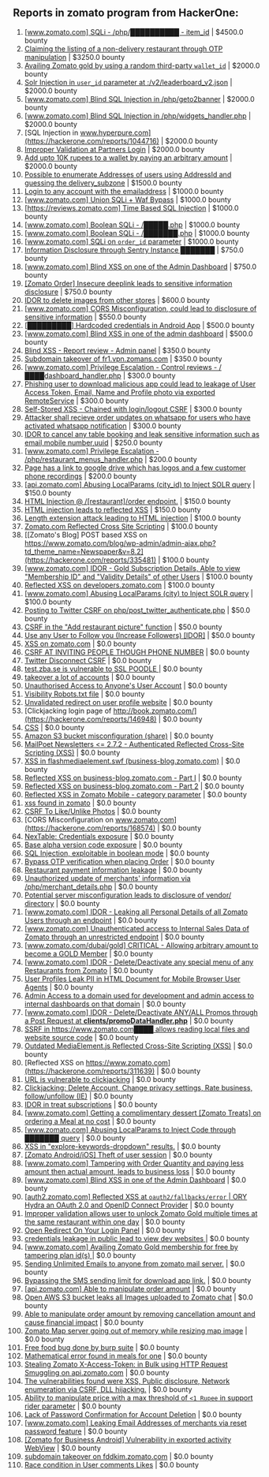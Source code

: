 ## Reports in zomato program from HackerOne:
1. [[www.zomato.com] SQLi - /php/██████████ - item_id](https://hackerone.com/reports/403616) | $4500.0 bounty
2. [Claiming the listing of a non-delivery restaurant through OTP manipulation](https://hackerone.com/reports/1330529) | $3250.0 bounty
3. [Availing Zomato gold by using a random third-party `wallet_id`](https://hackerone.com/reports/938021) | $2000.0 bounty
4. [Solr Injection in `user_id` parameter at :/v2/leaderboard_v2.json](https://hackerone.com/reports/952501) | $2000.0 bounty
5. [[www.zomato.com] Blind SQL Injection in /php/geto2banner](https://hackerone.com/reports/838855) | $2000.0 bounty
6. [[www.zomato.com] Blind SQL Injection in /php/widgets_handler.php](https://hackerone.com/reports/836079) | $2000.0 bounty
7. [SQL Injection in www.hyperpure.com](https://hackerone.com/reports/1044716) | $2000.0 bounty
8. [Improper Validation at Partners Login](https://hackerone.com/reports/990048) | $2000.0 bounty
9. [Add upto 10K rupees to a wallet by paying an arbitrary amount](https://hackerone.com/reports/1408782) | $2000.0 bounty
10. [Possible to enumerate Addresses of users using AddressId and guessing the delivery_subzone](https://hackerone.com/reports/514897) | $1500.0 bounty
11. [Login to any account with the emailaddress](https://hackerone.com/reports/245408) | $1000.0 bounty
12. [[www.zomato.com] Union SQLi + Waf Bypass](https://hackerone.com/reports/258582) | $1000.0 bounty
13. [[https://reviews.zomato.com] Time Based SQL Injection](https://hackerone.com/reports/300176) | $1000.0 bounty
14. [[www.zomato.com] Boolean SQLi - /█████.php](https://hackerone.com/reports/297534) | $1000.0 bounty
15. [[www.zomato.com] Boolean SQLi - /███████.php](https://hackerone.com/reports/301257) | $1000.0 bounty
16. [[www.zomato.com] SQLi on `order_id` parameter](https://hackerone.com/reports/358669) | $1000.0 bounty
17. [Information Disclosure through Sentry Instance ███████](https://hackerone.com/reports/697512) | $750.0 bounty
18. [[www.zomato.com] Blind XSS on one of the Admin Dashboard](https://hackerone.com/reports/724889) | $750.0 bounty
19. [[Zomato Order] Insecure deeplink leads to sensitive information disclosure](https://hackerone.com/reports/532225) | $750.0 bounty
20. [IDOR to delete images from other stores](https://hackerone.com/reports/404797) | $600.0 bounty
21. [[www.zomato.com] CORS Misconfiguration, could lead to disclosure of sensitive information](https://hackerone.com/reports/426165) | $550.0 bounty
22. [[█████████] Hardcoded credentials in Android App](https://hackerone.com/reports/246995) | $500.0 bounty
23. [[www.zomato.com] Blind XSS in one of the admin dashboard](https://hackerone.com/reports/461272) | $500.0 bounty
24. [Blind XSS - Report review - Admin panel](https://hackerone.com/reports/314126) | $350.0 bounty
25. [Subdomain takeover of fr1.vpn.zomans.com](https://hackerone.com/reports/1182864) | $350.0 bounty
26. [[www.zomato.com] Privilege Escalation - Control reviews - /████dashboard_handler.php](https://hackerone.com/reports/300099) | $300.0 bounty
27. [Phishing user to download malicious app could lead to leakage of User Access Token, Email, Name and Profile photo via exported RemoteService](https://hackerone.com/reports/384257) | $300.0 bounty
28. [Self-Stored XSS - Chained with login/logout CSRF](https://hackerone.com/reports/632017) | $300.0 bounty
29. [Attacker shall recieve order updates on whatsapp for users who have activated whatsapp notification](https://hackerone.com/reports/1523584) | $300.0 bounty
30. [IDOR to cancel any table booking and leak sensitive information such as email,mobile number,uuid](https://hackerone.com/reports/265258) | $250.0 bounty
31. [[www.zomato.com] Privilege Escalation - /php/restaurant_menus_handler.php](https://hackerone.com/reports/300454) | $200.0 bounty
32. [Page has a link to google drive which has logos and a few customer phone recordings](https://hackerone.com/reports/864712) | $200.0 bounty
33. [[api.zomato.com] Abusing LocalParams (city_id) to Inject SOLR query](https://hackerone.com/reports/953203) | $150.0 bounty
34. [HTML Injection @ /[restaurant]/order endpoint.](https://hackerone.com/reports/738810) | $150.0 bounty
35. [HTML injection leads to reflected XSS](https://hackerone.com/reports/743345) | $150.0 bounty
36. [Length extension attack leading to HTML injection](https://hackerone.com/reports/251572) | $100.0 bounty
37. [Zomato.com Reflected Cross Site Scripting](https://hackerone.com/reports/303522) | $100.0 bounty
38. [[Zomato's Blog] POST based XSS on https://www.zomato.com/blog/wp-admin/admin-ajax.php?td_theme_name=Newspaper&v=8.2](https://hackerone.com/reports/335481) | $100.0 bounty
39. [[www.zomato.com] IDOR - Gold Subscription Details, Able to view "Membership ID" and "Validity Details" of other Users](https://hackerone.com/reports/344145) | $100.0 bounty
40. [Reflected XSS on developers.zomato.com](https://hackerone.com/reports/418823) | $100.0 bounty
41. [[www.zomato.com] Abusing LocalParams (city) to Inject SOLR query](https://hackerone.com/reports/844428) | $100.0 bounty
42. [Posting to Twitter CSRF on php/post_twitter_authenticate.php](https://hackerone.com/reports/249234) | $50.0 bounty
43. [CSRF in the "Add restaurant picture" function](https://hackerone.com/reports/169699) | $50.0 bounty
44. [Use any User to Follow you (Increase Followers) [IDOR]](https://hackerone.com/reports/245969) | $50.0 bounty
45. [XSS on zomato.com](https://hackerone.com/reports/143294) | $0.0 bounty
46. [CSRF AT INVITING PEOPLE THOUGH PHONE NUMBER](https://hackerone.com/reports/113865) | $0.0 bounty
47. [Twitter Disconnect CSRF](https://hackerone.com/reports/114127) | $0.0 bounty
48. [test.zba.se is vulnerable to SSL POODLE  ](https://hackerone.com/reports/201520) | $0.0 bounty
49. [takeover a lot of accounts](https://hackerone.com/reports/180388) | $0.0 bounty
50. [Unauthorised Access to Anyone's User Account](https://hackerone.com/reports/202921) | $0.0 bounty
51. [Visibility  Robots.txt file](https://hackerone.com/reports/156182) | $0.0 bounty
52. [Unvalidated redirect on user profile website](https://hackerone.com/reports/143265) | $0.0 bounty
53. [Clickjacking login page of http://book.zomato.com/](https://hackerone.com/reports/146948) | $0.0 bounty
54. [CSS](https://hackerone.com/reports/145686) | $0.0 bounty
55. [Amazon S3 bucket misconfiguration (share)](https://hackerone.com/reports/229690) | $0.0 bounty
56. [MailPoet Newsletters <= 2.7.2 - Authenticated Reflected Cross-Site Scripting (XSS)](https://hackerone.com/reports/200355) | $0.0 bounty
57. [XSS in flashmediaelement.swf (business-blog.zomato.com)](https://hackerone.com/reports/200351) | $0.0 bounty
58. [Reflected XSS on business-blog.zomato.com - Part I](https://hackerone.com/reports/137905) | $0.0 bounty
59. [Reflected XSS on business-blog.zomato.com - Part 2](https://hackerone.com/reports/137906) | $0.0 bounty
60. [Reflected XSS in Zomato Mobile - category parameter](https://hackerone.com/reports/230119) | $0.0 bounty
61. [xss found in zomato](https://hackerone.com/reports/240989) | $0.0 bounty
62. [CSRF To Like/Unlike Photos](https://hackerone.com/reports/230837) | $0.0 bounty
63. [CORS Misconfiguration on www.zomato.com](https://hackerone.com/reports/168574) | $0.0 bounty
64. [NexTable: Credentials exposure](https://hackerone.com/reports/120941) | $0.0 bounty
65. [Base alpha version code exposure](https://hackerone.com/reports/167859) | $0.0 bounty
66. [SQL Injection, exploitable in boolean mode](https://hackerone.com/reports/246412) | $0.0 bounty
67. [Bypass OTP verification when placing Order](https://hackerone.com/reports/247158) | $0.0 bounty
68. [Restaurant payment information leakage](https://hackerone.com/reports/252043) | $0.0 bounty
69. [Unauthorized update of merchants' information via /php/merchant_details.php](https://hackerone.com/reports/255651) | $0.0 bounty
70. [Potential server misconfiguration leads to disclosure of vendor/ directory](https://hackerone.com/reports/271391) | $0.0 bounty
71. [[www.zomato.com] IDOR - Leaking all Personal Details of all Zomato Users through an endpoint](https://hackerone.com/reports/269937) | $0.0 bounty
72. [[www.zomato.com] Unauthenticated access to Internal Sales Data of Zomato through an unrestricted endpoint](https://hackerone.com/reports/263535) | $0.0 bounty
73. [[www.zomato.com/dubai/gold] CRITICAL - Allowing arbitrary amount to become a GOLD Member](https://hackerone.com/reports/254211) | $0.0 bounty
74. [[www.zomato.com] IDOR - Delete/Deactivate any special menu of any Restaurants from Zomato](https://hackerone.com/reports/264919) | $0.0 bounty
75. [User Profiles Leak PII in HTML Document for Mobile Browser User Agents](https://hackerone.com/reports/288596) | $0.0 bounty
76. [Admin Access to a domain used for development and admin access to internal dashboards on that domain](https://hackerone.com/reports/271407) | $0.0 bounty
77. [[www.zomato.com] IDOR - Delete/Deactivate ANY/ALL Promos through a Post Request at **clients/promoDataHandler.php**](https://hackerone.com/reports/264754) | $0.0 bounty
78. [SSRF in https://www.zomato.com████ allows reading local files and website source code](https://hackerone.com/reports/271224) | $0.0 bounty
79. [Outdated MediaElement.js Reflected Cross-Site Scripting (XSS)](https://hackerone.com/reports/155228) | $0.0 bounty
80. [Reflected XSS on https://www.zomato.com](https://hackerone.com/reports/311639) | $0.0 bounty
81. [URL is vulnerable to clickjacking](https://hackerone.com/reports/337219) | $0.0 bounty
82. [Clickjacking: Delete Account, Change privacy settings, Rate business, follow/unfollow (IE)](https://hackerone.com/reports/338569) | $0.0 bounty
83. [IDOR in treat subscriptions](https://hackerone.com/reports/313050) | $0.0 bounty
84. [[www.zomato.com] Getting a complimentary dessert [Zomato Treats] on ordering a Meal at no cost](https://hackerone.com/reports/321938) | $0.0 bounty
85. [[www.zomato.com] Abusing LocalParams to Inject Code through ███████ query](https://hackerone.com/reports/341600) | $0.0 bounty
86. [XSS in "explore-keywords-dropdown" results.](https://hackerone.com/reports/347567) | $0.0 bounty
87. [[Zomato Android/iOS] Theft of user session](https://hackerone.com/reports/328486) | $0.0 bounty
88. [[www.zomato.com] Tampering with Order Quantity and paying less amount then actual amount, leads to business loss](https://hackerone.com/reports/403783) | $0.0 bounty
89. [[www.zomato.com] Blind XSS in one of the Admin Dashboard](https://hackerone.com/reports/419731) | $0.0 bounty
90. [[auth2.zomato.com] Reflected XSS at `oauth2/fallbacks/error` | ORY Hydra an OAuth 2.0 and OpenID Connect Provider](https://hackerone.com/reports/456333) | $0.0 bounty
91. [Improper validation allows user to unlock Zomato Gold multiple times at the same restaurant within one day](https://hackerone.com/reports/486629) | $0.0 bounty
92. [Open Redirect On Your Login Panel](https://hackerone.com/reports/473064) | $0.0 bounty
93. [ credentials leakage in public lead to view dev websites ](https://hackerone.com/reports/511440) | $0.0 bounty
94. [[www.zomato.com] Availing Zomato Gold membership for free by tampering plan id(s) ](https://hackerone.com/reports/511044) | $0.0 bounty
95. [Sending Unlimited Emails to anyone from zomato mail server.](https://hackerone.com/reports/518928) | $0.0 bounty
96. [Bypassing the SMS sending limit for download app link.](https://hackerone.com/reports/517711) | $0.0 bounty
97. [[api.zomato.com] Able to manipulate order amount](https://hackerone.com/reports/512968) | $0.0 bounty
98. [Open AWS S3 bucket leaks all Images uploaded to Zomato chat](https://hackerone.com/reports/507097) | $0.0 bounty
99. [Able to manipulate order amount by removing cancellation amount and cause financial impact](https://hackerone.com/reports/614523) | $0.0 bounty
100. [Zomato Map server going out of memory while resizing map image](https://hackerone.com/reports/751904) | $0.0 bounty
101. [Free food bug done by burp suite](https://hackerone.com/reports/762883) | $0.0 bounty
102. [Mathematical error  found in meals for one](https://hackerone.com/reports/819333) | $0.0 bounty
103. [Stealing Zomato X-Access-Token: in Bulk using HTTP Request Smuggling on api.zomato.com](https://hackerone.com/reports/771666) | $0.0 bounty
104. [ The vulnerabilities found were XSS, Public disclosure, Network enumeration via CSRF, DLL hijacking.](https://hackerone.com/reports/927413) | $0.0 bounty
105. [Ability to manipulate price with a max threshold of `<1 Rupee` in support rider parameter](https://hackerone.com/reports/927661) | $0.0 bounty
106. [Lack of Password Confirmation  for Account Deletion](https://hackerone.com/reports/950471) | $0.0 bounty
107. [[www.zomato.com] Leaking Email Addresses of merchants via reset password feature](https://hackerone.com/reports/293490) | $0.0 bounty
108. [[Zomato for Business Android] Vulnerability in exported activity WebView](https://hackerone.com/reports/537670) | $0.0 bounty
109. [subdomain takeover on fddkim.zomato.com](https://hackerone.com/reports/1130376) | $0.0 bounty
110. [Race condition in User comments  Likes](https://hackerone.com/reports/1409913) | $0.0 bounty
